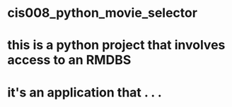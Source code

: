 # cis008_python_movie_selector
# this is a python project that involves access to an RMDBS
# it's an application that . . .
